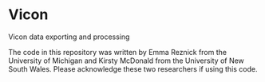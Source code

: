 # Vicon
Vicon data exporting and processing

The code in this repository was written by Emma Reznick from the University of Michigan and Kirsty McDonald from the University of New South Wales. Please acknowledge these two researchers if using this code.
